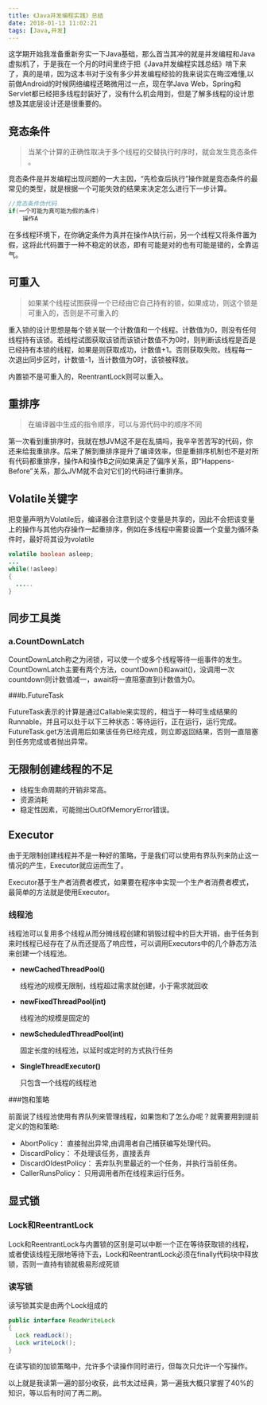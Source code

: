 ```yaml
---
title: 《Java并发编程实践》总结
date: 2018-01-13 11:02:21
tags: [Java,并发]
---
```


这学期开始我准备重新夯实一下Java基础，那么首当其冲的就是并发编程和Java虚拟机了，于是我在一个月的时间里终于把《Java并发编程实践总结》啃下来了，真的是啃，因为这本书对于没有多少并发编程经验的我来说实在晦涩难懂,以前做Android的时候网络编程还略微用过一点，现在学Java Web，Spring和Servlet都已经把多线程封装好了，没有什么机会用到，但是了解多线程的设计思想及其底层设计还是很重要的。

<!-- more-->

## 竞态条件

> 当某个计算的正确性取决于多个线程的交替执行时序时，就会发生竞态条件 。

竞态条件是并发编程出现问题的一大主因，“先检查后执行”操作就是竞态条件的最常见的类型，就是根据一个可能失效的结果来决定怎么进行下一步计算。

```java
//竞态条件伪代码
if(一个可能为真可能为假的条件)
  	操作A
```

在多线程环境下，在你确定条件为真并在操作A执行前，另一个线程又将条件置为假，这将此代码置于一种不稳定的状态，即有可能是对的也有可能是错的，全靠运气。

## 可重入

> 如果某个线程试图获得一个已经由它自己持有的锁，如果成功，则这个锁是可重入的，否则是不可重入的

重入锁的设计思想是每个锁关联一个计数值和一个线程。计数值为0，则没有任何线程持有该锁。若线程试图获取该锁而该锁计数值不为0时，则判断该线程是否是已经持有本锁的线程，如果是则获取成功，计数值+1。否则获取失败。线程每一次退出同步区时，计数值-1，当计数值为0时，该锁被释放。

内置锁不是可重入的，ReentrantLock则可以重入。

## 重排序

> 在编译器中生成的指令顺序，可以与源代码中的顺序不同

第一次看到重排序时，我就在想JVM这不是在乱搞吗，我辛辛苦苦写的代码，你还来给我重排序。后来了解到重排序提升了编译效率，但是重排序机制也不是对所有代码都重排序，操作A和操作B之间如果满足了偏序关系，即“Happens-Before”关系，那么JVM就不会对它们的代码进行重排序。

## Volatile关键字

把变量声明为Volatile后，编译器会注意到这个变量是共享的，因此不会把该变量上的操作与其他内存操作一起重排序，例如在多线程中需要设置一个变量为循环条件时，最好将其设为volatile

```java
volatile boolean asleep;
...
while(!asleep)
{
  .....
}
```

## 同步工具类

### a.CountDownLatch

CountDownLatch称之为闭锁，可以使一个或多个线程等待一组事件的发生。CountDownLatch主要有两个方法，countDown()和await()，没调用一次countdown则计数值减一，await将一直阻塞直到计数值为0。

###b.FutureTask

FutureTask表示的计算是通过Callable来实现的，相当于一种可生成结果的Runnable，并且可以处于以下三种状态：等待运行，正在运行，运行完成。FutureTask.get方法调用后如果该任务已经完成，则立即返回结果，否则一直阻塞到任务完成或者抛出异常。

## 无限制创建线程的不足

- 线程生命周期的开销非常高。
- 资源消耗
- 稳定性因素，可能抛出OutOfMemoryError错误。

## Executor

由于无限制创建线程并不是一种好的策略，于是我们可以使用有界队列来防止这一情况的产生，Executor就应运而生了。

Executor基于生产者消费者模式，如果要在程序中实现一个生产者消费者模式，最简单的方法就是使用Executor。

### 线程池

线程池可以复用多个线程从而分摊线程创建和销毁过程中的巨大开销，由于任务到来时线程已经存在了从而还提高了响应性，可以调用Executors中的几个静态方法来创建一个线程池。

- **newCachedThreadPool()**

  线程池的规模无限制，线程超过需求就创建，小于需求就回收


- **newFixedThreadPool(int)**

  线程池的规模是固定的

- **newScheduledThreadPool(int)**

  固定长度的线程池，以延时或定时的方式执行任务

- **SingleThreadExecutor()**

  只包含一个线程的线程池

###饱和策略

前面说了线程池使用有界队列来管理线程，如果饱和了怎么办呢？就需要用到提前定义的饱和策略:

- AbortPolicy： 直接抛出异常,由调用者自己捕获编写处理代码。
- DiscardPolicy： 不处理该任务，直接丢弃
- DiscardOldestPolicy： 丢弃队列里最近的一个任务，并执行当前任务。
- CallerRunsPolicy： 只用调用者所在线程来运行任务。

## 显式锁

### Lock和ReentrantLock

Lock和ReentrantLock与内置锁的区别是可以中断一个正在等待获取锁的线程，或者使该线程无限地等待下去，Lock和ReentrantLock必须在finally代码块中释放锁，否则一直持有锁就极易形成死锁

### 读写锁

读写锁其实是由两个Lock组成的

```java
public interface ReadWriteLock
{
  Lock readLock();
  Lock writeLock();
}
```



在读写锁的加锁策略中，允许多个读操作同时进行，但每次只允许一个写操作。

以上就是我读第一遍的部分收获，此书太过经典，第一遍我大概只掌握了40%的知识，等以后有时间了再二刷。